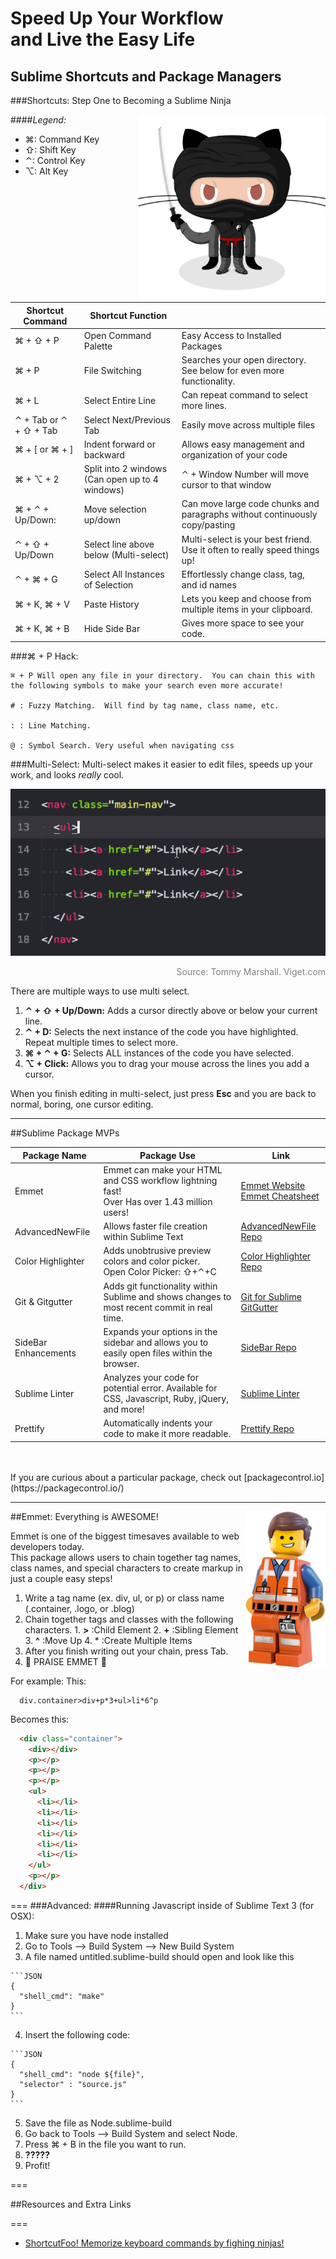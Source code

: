 # Speed Up Your Workflow <br/> and Live the Easy Life


## Sublime Shortcuts and Package Managers





###Shortcuts: Step One to Becoming a Sublime Ninja

<img align="right" height="300px" src="Images/dojocat.jpg" alt="">

####*Legend:*
  * ⌘: Command Key
  * ⇧: Shift Key
  * ⌃: Control Key
  * ⌥: Alt Key

| **Shortcut Command**  | **Shortcut Function** |  |
| ------------- | ----------------- | ------------------- |
| ⌘ + ⇧ + P    | Open Command Palette| Easy Access to Installed Packages |
| ⌘ + P         | File Switching      | Searches your open directory.  See below for even more functionality. |
| ⌘ + L  | Select Entire Line     | Can repeat command to select more lines.   |
| ⌃ + Tab or ⌃ + ⇧ + Tab  | Select Next/Previous Tab      | Easily move across multiple files |
| ⌘ + [ or ⌘ + ]  | Indent forward or backward     | Allows easy management and organization of your code |
| ⌘ + ⌥ + 2  | Split into 2 windows <br/> (Can open up to 4 windows)|  ⌃ + Window Number will move cursor to that window                   |
| ⌘ + ⌃ + Up/Down:  | Move selection up/down      | Can move large code chunks and paragraphs without continuously copy/pasting |
| ⌃ + ⇧ + Up/Down  | Select line above below (Multi-select)     | Multi-select is your best friend.  Use it often to really speed things up! |
| ⌃ + ⌘ + G  | Select All Instances of Selection      | Effortlessly change class, tag, and id names |
| ⌘ + K, ⌘ + V  | Paste History | Lets you keep and choose from multiple items in your clipboard. |
| ⌘ + K, ⌘ + B  | Hide Side Bar | Gives more space to see your code.  |




###⌘ + P Hack:
```
⌘ + P Will open any file in your directory.  You can chain this with the following symbols to make your search even more accurate!

# : Fuzzy Matching.  Will find by tag name, class name, etc.

: : Line Matching.

@ : Symbol Search. Very useful when navigating css
```

###Multi-Select:
Multi-select makes it easier to edit files, speeds up your work, and looks *really* cool.

<img src="Images/sublimegif.gif">
<p style="color:grey" align="right">Source: Tommy Marshall. Viget.com</p>

There are multiple ways to use multi select.

  1. **⌃ + ⇧ + Up/Down:** Adds a cursor directly above or below your current line.
  2. **⌃ + D:** Selects the next instance of the code you have highlighted.  Repeat multiple times to select more.
  3. **⌘ + ⌃ + G:** Selects ALL instances of the code you have selected.
  4. **⌥ + Click:** Allows you to drag your mouse across the lines you add a cursor.

When you finish editing in multi-select, just press **Esc** and you are back to normal, boring, one cursor editing.



---
##Sublime Package MVPs

| **Package Name**  | **Package Use** | Link |
| ------------- | ----------------- | ------------------- |
|  Emmet   | Emmet can make your HTML and CSS workflow lightning fast! <br/>Over Has over 1.43 million users! | [Emmet Website](http://emmet.io/) <br/> [Emmet Cheatsheet](http://docs.emmet.io/cheat-sheet/) |
|  AdvancedNewFile  | Allows faster file creation within Sublime Text | [AdvancedNewFile Repo](https://github.com/skuroda/Sublime-AdvancedNewFile) |
|  Color Highlighter  | Adds unobtrusive preview colors and color picker. <br/> Open Color Picker: ⇧+⌃+C | [Color Highlighter Repo](https://packagecontrol.io/packages/Color%20Highlighter) |
|  Git & Gitgutter  | Adds git functionality within Sublime and shows changes to most recent commit in real time. | [Git for Sublime](https://github.com/kemayo/sublime-text-git) <br/> [GitGutter](https://github.com/jisaacks/GitGutter) |
|  SideBar Enhancements  | Expands your options in the sidebar and allows you to easily open files within the browser. | [SideBar Repo](https://github.com/titoBouzout/SideBarEnhancements) |
|  Sublime Linter  | Analyzes your code for potential error.  Available for CSS, Javascript, Ruby, jQuery, and more! | [Sublime Linter](http://www.sublimelinter.com/en/latest/about.html) |
|  Prettify  | Automatically indents your code to make it more readable. | [Prettify Repo](https://github.com/victorporof/Sublime-HTMLPrettify) |

<br>
<br>
If you are curious about a particular package, check out [packagecontrol.io](https://packagecontrol.io/)

---
##Emmet: Everything is AWESOME!
<img align="right"  height="250px" src="Images/emmet.jpg" alt="">

  Emmet is one of the biggest timesaves available to web developers today.  <br>  This package allows users to chain together tag names, class names, and special characters to create markup in just a couple easy steps!

  1. Write a tag name (ex. div, ul, or p) or class name (.container, .logo, or .blog)
  2. Chain together tags and classes with the following characters.
    1. **>** :Child Element
    2. **+** :Sibling Element
    3. **^** :Move Up
    4. * :Create Multiple Items
  3. After you finish writing out your chain, press Tab.
  4. :raised_hands: PRAISE EMMET :raised_hands:


  For example:
  This:
  ```
    div.container>div+p*3+ul>li*6^p
  ```
  Becomes this:
  ```HTML
    <div class="container">
      <div></div>
      <p></p>
      <p></p>
      <p></p>
      <ul>
        <li></li>
        <li></li>
        <li></li>
        <li></li>
        <li></li>
        <li></li>
      </ul>
      <p></p>
    </div>
  ```


===
###Advanced:
####Running Javascript inside of Sublime Text 3 (for OSX):
  1. Make sure you have node installed
  2. Go to Tools --> Build System --> New Build System
  3. A file named untitled.sublime-build should open and look like this

    ```JSON
    {
      "shell_cmd": "make"
    }
    ```

  4. Insert the following code:

    ```JSON
    {
      "shell_cmd": "node ${file}",
      "selector" : "source.js"
    }
    ```

  5. Save the file as Node.sublime-build
  6. Go back to Tools --> Build System and select Node.
  7. Press ⌘ + B in the file you want to run.
  8. **?????**
  9. Profit!

===

##Resources and Extra Links

===
  + [ShortcutFoo! Memorize keyboard commands by fighing ninjas!](https://www.shortcutfoo.com/app/dojos/sublime-text-3-mac)
